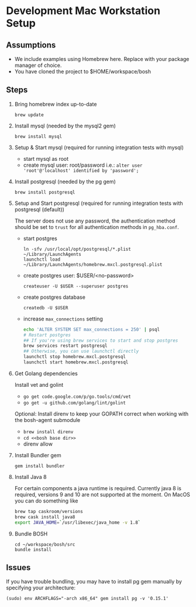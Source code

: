 # Development Mac Workstation Setup

## Assumptions

* We include examples using Homebrew here. Replace with your package manager of choice.
* You have cloned the project to $HOME/workspace/bosh

## Steps

1. Bring homebrew index up-to-date

    `brew update`

2. Install mysql (needed by the mysql2 gem)

    `brew install mysql`

3. Setup & Start mysql (required for running integration tests with mysql)
    - start mysql as root
    - create mysql user: root/password
      i.e.: `alter user 'root'@'localhost' identified by 'password';`

4. Install postgresql (needed by the pg gem)

    `brew install postgresql`

5. Setup and Start postgresql (required for running integration tests with postgresql (default))

    The server does not use any password, the authentication method should be set to `trust` for all authentication methods in `pg_hba.conf`.

    * start postgres

        ```
        ln -sfv /usr/local/opt/postgresql/*.plist ~/Library/LaunchAgents
        launchctl load ~/Library/LaunchAgents/homebrew.mxcl.postgresql.plist
        ```

    * create postgres user: $USER/\<no-password\>

        `createuser -U $USER --superuser postgres`

    * create postgres database

        `createdb -U $USER`

    * increase `max_connections` setting

        ```sh
        echo 'ALTER SYSTEM SET max_connections = 250' | psql
        # Restart postgres
        ## If you're using brew services to start and stop postgres
        brew services restart postgresql
        ## Otherwise, you can use launchctl directly
        launchctl stop homebrew.mxcl.postgresql
        launchctl start homebrew.mxcl.postgresql
        ```

6. Get Golang dependencies

    Install vet and golint
    * `go get code.google.com/p/go.tools/cmd/vet`
    * `go get -u github.com/golang/lint/golint`

    Optional: Install direnv to keep your GOPATH correct when working with the bosh-agent submodule
    * `brew install direnv`
    * `cd <<bosh base dir>>`
    * direnv allow

7. Install Bundler gem

    `gem install bundler`

8. Install Java 8

    For certain components a java runtime is required. Currently java 8 is required, versions 9 and 10 are not supported at the moment.
    On MacOS you can do something like

    ```sh
    brew tap caskroom/versions
    brew cask install java8
    export JAVA_HOME=`/usr/libexec/java_home -v 1.8`
    ```

9. Bundle BOSH

    ```
    cd ~/workspace/bosh/src
    bundle install
    ```

## Issues

If you have trouble bundling, you may have to install pg gem manually by specifying your architecture:

```
(sudo) env ARCHFLAGS="-arch x86_64" gem install pg -v '0.15.1'
```

